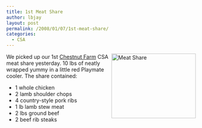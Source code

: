 ```yaml
---
title: 1st Meat Share
author: lbjay
layout: post
permalink: /2008/01/07/1st-meat-share/
categories:
  - CSA
---
```

<abbr class="unapi-id" title=""><!-- &nbsp; --></abbr> 

<a rel="lightbox" href="http://www.f00die.com/wp-content/uploads/2008/01/img_2189.JPG" title="Meat Share"><img src="http://www.f00die.com/wp-content/uploads/2008/01/img_2189.JPG" title="Meat Share" alt="Meat Share" align="right" height="172" width="224" /></a>We picked up our 1st [Chestnut Farm][1] CSA meat share yesterday. 10 lbs of neatly wrapped yummy in a little red Playmate cooler. The share contained:

  * 1 whole chicken
  * 2 lamb shoulder chops
  * 4 country-style pork ribs
  * 1 lb lamb stew meat
  * 2 lbs ground beef
  * 2 beef rib steaks

 [1]: http://chestnutfarms.org